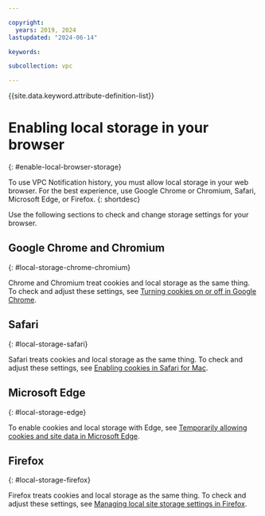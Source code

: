 ```yaml
---

copyright:
  years: 2019, 2024
lastupdated: "2024-06-14"

keywords:

subcollection: vpc

---
```


{{site.data.keyword.attribute-definition-list}}

# Enabling local storage in your browser
{: #enable-local-browser-storage}

To use VPC Notification history, you must allow local storage in your web browser. For the best experience, use Google Chrome or Chromium, Safari, Microsoft Edge, or Firefox.
{: shortdesc}

Use the following sections to check and change storage settings for your browser.

## Google Chrome and Chromium
{: #local-storage-chrome-chromium}

Chrome and Chromium treat cookies and local storage as the same thing. To check and adjust these settings, see [Turning cookies on or off in Google Chrome](https://support.google.com/accounts/answer/61416?hl=en&co=GENIE.Platform%3DDesktop).



## Safari
{: #local-storage-safari}

Safari treats cookies and local storage as the same thing. To check and adjust these settings, see [Enabling cookies in Safari for Mac](https://support.apple.com/guide/safari/manage-cookies-sfri11471/mac).



## Microsoft Edge
{: #local-storage-edge}

To enable cookies and local storage with Edge, see [Temporarily allowing cookies and site data in Microsoft Edge](https://support.microsoft.com/en-us/microsoft-edge/temporarily-allow-cookies-and-site-data-in-microsoft-edge-597f04f2-c0ce-f08c-7c2b-541086362bd2).



## Firefox
{: #local-storage-firefox}

Firefox treats cookies and local storage as the same thing. To check and adjust these settings, see [Managing local site storage settings in Firefox](https://support.mozilla.org/en-US/products/firefox).


